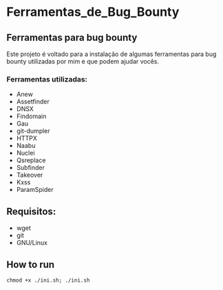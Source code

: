 # Ferramentas_de_Bug_Bounty


## Ferramentas para bug bounty
Este projeto é voltado para a instalação de algumas ferramentas para bug bounty utilizadas por mim e que podem ajudar vocês.
### Ferramentas utilizadas:
- Anew <br />
- Assetfinder <br />
- DNSX <br />
- Findomain <br />
- Gau <br />
- git-dumpler <br />
- HTTPX <br />
- Naabu <br />
- Nuclei <br />
- Qsreplace <br />
- Subfinder <br />
- Takeover <br />
- Kxss <br />
- ParamSpider <br />
## Requisitos:
- wget
- git
- GNU/Linux

## How to run

```
chmod +x ./ini.sh; ./ini.sh
```
